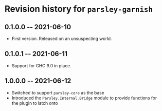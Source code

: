 # Revision history for `parsley-garnish`

## 0.1.0.0 -- 2021-06-10

* First version. Released on an unsuspecting world.

## 0.1.0.1 -- 2021-06-11

* Support for GHC 9.0 in place.

## 1.0.0.0 -- 2021-06-12

* Switched to support `parsley-core` as the base
* Introduced the `Parsley.Internal.Bridge` module to provide functions for the plugin to latch onto
